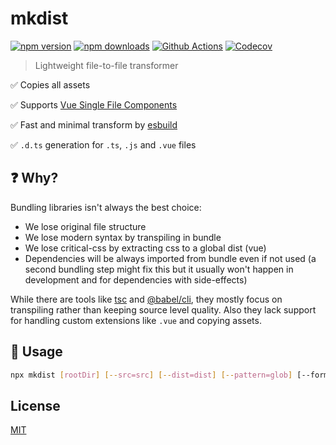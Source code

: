 # mkdist

[![npm version][npm-version-src]][npm-version-href]
[![npm downloads][npm-downloads-src]][npm-downloads-href]
[![Github Actions][github-actions-src]][github-actions-href]
[![Codecov][codecov-src]][codecov-href]

<!-- ![...](.github/banner.svg) -->

> Lightweight file-to-file transformer

✅ Copies all assets

✅ Supports [Vue Single File Components](https://vuejs.org/v2/guide/single-file-components.html)

✅ Fast and minimal transform by [esbuild](https://github.com/evanw/esbuild)

✅ `.d.ts` generation for `.ts`, `.js` and `.vue` files

## ❓ Why?

Bundling libraries isn't always the best choice:

- We lose original file structure
- We lose modern syntax by transpiling in bundle
- We lose critical-css by extracting css to a global dist (vue)
- Dependencies will be always imported from bundle even if not used (a second bundling step might fix this but it usually won't happen in development and for dependencies with side-effects)

While there are tools like [tsc](https://www.typescriptlang.org/docs/handbook/compiler-options.html) and [@babel/cli](https://babeljs.io/docs/en/babel-cli), they mostly focus on transpiling rather than keeping source level quality. Also they lack support for handling custom extensions like `.vue` and copying assets.

## 🚀 Usage

```bash
npx mkdist [rootDir] [--src=src] [--dist=dist] [--pattern=glob] [--format=cjs|esm] [-d|--declaration] [--ext=mjs|js|ts]
```

## License

[MIT](./LICENSE)

<!-- Badges -->
[npm-version-src]: https://img.shields.io/npm/v/mkdist?style=flat-square
[npm-version-href]: https://npmjs.com/package/mkdist

[npm-downloads-src]: https://img.shields.io/npm/dm/mkdist?style=flat-square
[npm-downloads-href]: https://npmjs.com/package/mkdist

[github-actions-src]: https://img.shields.io/github/workflow/status/unjs/mkdist/ci/main?style=flat-square
[github-actions-href]: https://github.com/unjs/mkdist/actions?query=workflow%3Aci

[codecov-src]: https://img.shields.io/codecov/c/gh/unjs/mkdist/main?style=flat-square
[codecov-href]: https://codecov.io/gh/unjs/mkdist
